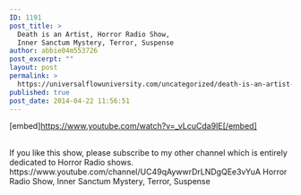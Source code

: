 ```yaml
---
ID: 1191
post_title: >
  Death is an Artist, Horror Radio Show,
  Inner Sanctum Mystery, Terror, Suspense
author: abbie04m553726
post_excerpt: ""
layout: post
permalink: >
  https://universalflowuniversity.com/uncategorized/death-is-an-artist-horror-radio-show-inner-sanctum-mystery-terror-suspense/
published: true
post_date: 2014-04-22 11:56:51
---
```

[embed]https://www.youtube.com/watch?v=_vLcuCda9IE[/embed]</br></br>
<p>If you like this show, please subscribe to my other channel which is entirely dedicated to Horror Radio shows. https://www.youtube.com/channel/UC49qAywwrDrLNDgQEe3vYuA
Horror Radio Show, Inner Sanctum Mystery, Terror, Suspense</p>